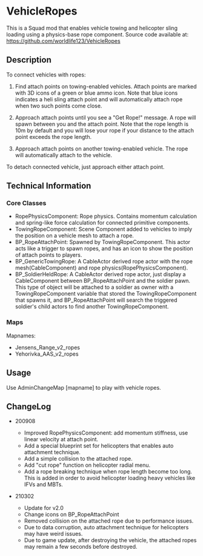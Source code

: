 # VehicleRopes
This is a Squad mod that enables vehicle towing and helicopter sling loading using a physics-base rope component. 
Source code available at: https://github.com/worldlife123/VehicleRopes

## Description

To connect vehicles with ropes:

1. Find attach points on towing-enabled vehicles. Attach points are marked with 3D icons of a green or blue ammo icon. Note that blue icons indicates a heli sling attach point and will automatically attach rope when two such points come close.

2. Approach attach points until you see a "Get Rope!" message. A rope will spawn between you and the attach point. Note that the rope length is 10m by default and you will lose your rope if your distance to the attach point exceeds the rope length.

3. Approach attach points on another towing-enabled vehicle. The rope will automatically attach to the vehicle.

To detach connected vehicle, just approach either attach point.

## Technical Information

### Core Classes

- RopePhysicsComponent: Rope physics. Contains momentum calculation and spring-like force calculation for connected primitive components.
- TowingRopeComponent: Scene Component added to vehicles to imply the position on a vehicle mesh to attach a rope.
- BP_RopeAttachPoint: Spawned by TowingRopeComponent. This actor acts like a trigger to spawn ropes, and has an icon to show the position of attach points to players.
- BP_GenericTowingRope: A CableActor derived rope actor with the rope mesh(CableComponent) and rope physics(RopePhysicsComponent).
- BP_SoldierHeldRope: A CableActor derived rope actor, just display a CableComponent between BP_RopeAttachPoint and the soldier pawn. This type of object will be attached to a soldier as owner with a TowingRopeComponent variable that stored the TowingRopeComponent that spawns it, and BP_RopeAttachPoint will search the triggered soldier's child actors to find another TowingRopeComponent.

### Maps
Mapnames:
- Jensens_Range_v2_ropes
- Yehorivka_AAS_v2_ropes

## Usage
Use AdminChangeMap [mapname] to play with vehicle ropes.

## ChangeLog
- 200908
    - Improved RopePhysicsComponent: add momentum stiffness, use linear velocity at attach point.
    - Add a special blueprint set for helicopters that enables auto attachment technique.
    - Add a simple collision to the attached rope.
    - Add "cut rope" function on helicopter radial menu.
    - Add a rope breaking technique when rope length become too long. This is added in order to avoid helicopter loading heavy vehicles like IFVs and MBTs.

- 210302
    - Update for v2.0
    - Change icons on BP_RopeAttachPoint
    - Removed collision on the attached rope due to performance issues.
    - Due to data corruption, auto attachment technique for helicopters may have weird issues.
    - Due to game update, after destroying the vehicle, the attached ropes may remain a few seconds before destroyed.
